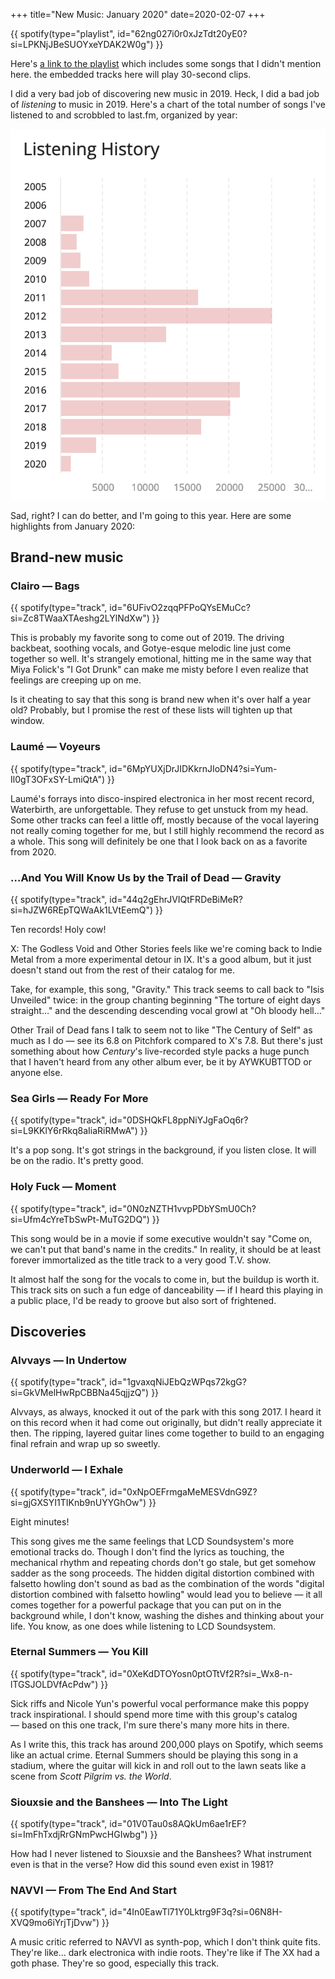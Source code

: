 +++
title="New Music:  January 2020"
date=2020-02-07
+++

{{ spotify(type="playlist", id="62ng027i0r0xJzTdt20yE0?si=LPKNjJBeSUOYxeYDAK2W0g") }}

Here's <a href="https://open.spotify.com/playlist/62ng027i0r0xJzTdt20yE0?si=-WImBfZFQeOPGQ1FfetAaA">a link to the playlist</a> which includes some songs that I didn't mention here. the embedded tracks here will play 30-second clips.

I did a very bad job of discovering new music in 2019.  Heck, I did a bad job of _listening_ to music in 2019.  Here's a chart of the total number of songs I've listened to and scrobbled to last.fm, organized by year:

<img src="../../images/listening_history.png" class="no-expand" />

Sad, right?  I can do better, and I'm going to this year.  Here are some highlights from January 2020:

## Brand-new music

### Clairo — Bags

{{ spotify(type="track", id="6UFivO2zqqPFPoQYsEMuCc?si=Zc8TWaaXTAeshg2LYlNdXw") }}

This is probably my favorite song to come out of 2019.  The driving backbeat, soothing vocals, and Gotye-esque melodic line just come together so well.  It's strangely emotional, hitting me in the same way that Miya Folick's "I Got Drunk" can make me misty before I even realize that feelings are creeping up on me.

Is it cheating to say that this song is brand new when it's over half a year old?  Probably, but I promise the rest of these lists will tighten up that window.

### Laumé — Voyeurs

{{ spotify(type="track", id="6MpYUXjDrJIDKkrnJIoDN4?si=Yum-Il0gT3OFxSY-LmiQtA") }}

Laumé's forrays into disco-inspired electronica in her most recent record, Waterbirth, are unforgettable.  They refuse to get unstuck from my head.  Some other tracks can feel a little off, mostly because of the vocal layering not really coming together for me, but I still highly recommend the record as a whole.  This song will definitely be one that I look back on as a favorite from 2020.

### …And You Will Know Us by the Trail of Dead — Gravity

{{ spotify(type="track", id="44q2gEhrJVIQtFRDeBiMeR?si=hJZW6REpTQWaAk1LVtEemQ") }}

Ten records!  Holy cow!

X: The Godless Void and Other Stories feels like we're coming back to Indie Metal from a more experimental detour in IX.  It's a good album, but it just doesn't stand out from the rest of their catalog for me.

Take, for example, this song, "Gravity." This track seems to call back to "Isis Unveiled" twice:  in the group chanting beginning "The torture of eight days straight…" and the descending descending vocal growl at "Oh bloody hell…"

Other Trail of Dead fans I talk to seem not to like "The Century of Self" as much as I do — see its 6.8 on Pitchfork compared to X's 7.8.  But there's just something about how _Century_'s live-recorded style packs a huge punch that I haven't heard from any other album ever, be it by AYWKUBTTOD or anyone else.

### Sea Girls — Ready For More

{{ spotify(type="track", id="0DSHQkFL8ppNiYJgFaOq6r?si=L9KKlY6rRkq8aIiaRiRMwA") }}

It's a pop song.  It's got strings in the background, if you listen close.  It will be on the radio.  It's pretty good.

### Holy Fuck — Moment

{{ spotify(type="track", id="0N0zNZTH1vvpPDbYSmU0Ch?si=Ufm4cYreTbSwPt-MuTG2DQ") }}

This song would be in a movie if some executive wouldn't say "Come on, we can't put that band's name in the credits."  In reality, it should be at least forever immortalized as the title track to a very good T.V. show.

It almost half the song for the vocals to come in, but the buildup is worth it.  This track sits on such a fun edge of danceability — if I heard this playing in a public place, I'd be ready to groove but also sort of frightened.

## Discoveries

### Alvvays — In Undertow

{{ spotify(type="track", id="1gvaxqNiJEbQzWPqs72kgG?si=GkVMelHwRpCBBNa45qjjzQ") }}

Alvvays, as always, knocked it out of the park with this song 2017.  I heard it on this record when it had come out originally, but didn't really appreciate it then.  The ripping, layered guitar lines come together to build to an engaging final refrain and wrap up so sweetly.

### Underworld — I Exhale

{{ spotify(type="track", id="0xNpOEFrmgaMeMESVdnG9Z?si=gjGXSYI1TIKnb9nUYYGhOw") }}

Eight minutes!

This song gives me the same feelings that LCD Soundsystem's more emotional tracks do.  Though I don't find the lyrics as touching, the mechanical rhythm and repeating chords don't go stale, but get somehow sadder as the song proceeds.  The hidden digital distortion combined with falsetto howling don't sound as bad as the combination of the words "digital distortion combined with falsetto howling" would lead you to believe — it all comes together for a powerful package that you can put on in the background while, I don't know, washing the dishes and thinking about your life.  You know, as one does while listening to LCD Soundsystem.

### Eternal Summers — You Kill

{{ spotify(type="track", id="0XeKdDTOYosn0ptOTtVf2R?si=_Wx8-n-lTGSJOLDVfAcPdw") }}

Sick riffs and Nicole Yun's powerful vocal performance make this poppy track inspirational.  I should spend more time with this group's catalog — based on this one track, I'm sure there's many more hits in there.

As I write this, this track has around 200,000 plays on Spotify, which seems like an actual crime.  Eternal Summers should be playing this song in a stadium, where the guitar will kick in and roll out to the lawn seats like a scene from _Scott Pilgrim vs. the World_.

### Siouxsie and the Banshees — Into The Light

{{ spotify(type="track", id="01V0Tau0s8AQkUm6ae1rEF?si=ImFhTxdjRrGNmPwcHGIwbg") }}

How had I never listened to Siouxsie and the Banshees?  What instrument even is that in the verse?  How did this sound even exist in 1981?

### NAVVI — From The End And Start

{{ spotify(type="track", id="4In0EawTl71Y0Lktrg9F3q?si=06N8H-XVQ9mo6iYrjTjDvw") }}

A music critic referred to NAVVI as synth-pop, which I don't think quite fits.  They're like… dark electronica with indie roots.  They're like if The XX had a goth phase.  They're so good, especially this track.
